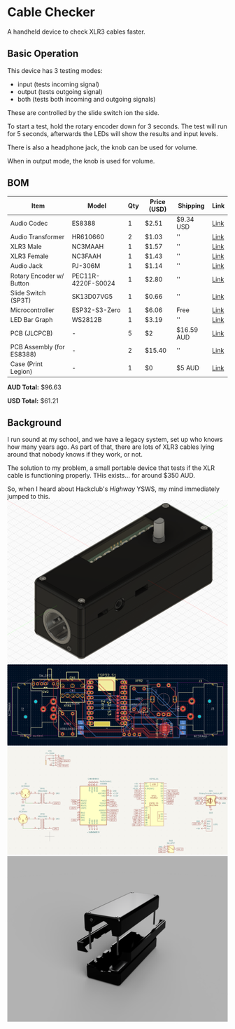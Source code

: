 # Cable Checker
A handheld device to check XLR3 cables faster.

## Basic Operation
This device has 3 testing modes:
- input (tests incoming signal)
- output (tests outgoing signal)
- both (tests both incoming and outgoing signals)

These are controlled by the slide switch ion the side.

To start a test, hold the rotary encoder down for 3 seconds. The test will run for 5 seconds, afterwards the LEDs will show the results and input levels.

There is also a headphone jack, the knob can be used for volume.

When in output mode, the knob is used for volume.

## BOM

| Item | Model | Qty | Price (USD) | Shipping | Link |
|-|--|-|-|-|-|
| Audio Codec | ES8388 | 1 | $2.51 | $9.34 USD | [Link](https://lcsc.com/product-detail/ADCs-DACs-Special-Purpose_Everest-semi-Everest-Semiconductor-ES8388_C365736.html) |
| Audio Transformer | HR610660 | 2 | $1.03 | '' | [Link](https://lcsc.com/product-detail/Audio-Transformers_HANRUN-Zhongshan-HanRun-Elec-HR610660_C48357.html) |
| XLR3 Male | NC3MAAH | 1 | $1.57 | '' | [Link](https://lcsc.com/product-detail/XLR-Cannon-Connectors_Neutrik-NC3MAAH_C368463.html) |
| XLR3 Female | NC3FAAH | 1 | $1.43 | '' | [Link](https://lcsc.com/product-detail/XLR-Cannon-Connectors_Neutrik-NC3FAAH_C368521.html) |
| Audio Jack | PJ-306M | 1 | $1.14 | '' | [Link](https://lcsc.com/product-detail/Audio-Connectors_HOOYA-PJ-306M_C2939172.html) |
| Rotary Encoder w/ Button | PEC11R-4220F-S0024 | 1 | $2.80  | '' | [Link](https://lcsc.com/product-detail/Rotary-Encoders_BOURNS-PEC11R-4220F-S0024_C143797.html) |
| Slide Switch (SP3T) | SK13D07VG5 | 1 | $0.66 | '' | [Link](https://lcsc.com/product-detail/Slide-Switches_SHOU-HAN-SK13D07VG5_C393948.html) |
| Microcontroller | ESP32-S3-Zero | 1 | $6.06 | Free | [Link](https://core-electronics.com.au/esp32-s3-mini-development-board-retired.html) |
| LED Bar Graph | WS2812B | 1 | $3.19 | '' | [Link](https://core-electronics.com.au/glowbit-stick-1x8.html) |
| PCB (JLCPCB) | - | 5 | $2 | $16.59 AUD | [Link](https://jlcpcb.com) |
| PCB Assembly (for ES8388) | - | 2 | $15.40 | '' | [Link](https://jlcpcb.com) |
| Case (Print Legion) | - | 1 | $0 | $5 AUD | [Link](https://printlegion.hackclub.com) |

**AUD Total:** $96.63

**USD Total:** $61.21

## Background
I run sound at my school, and we have a legacy system, set up who knows how many years ago. As part of that, there are lots of XLR3 cables lying around that nobody knows if they work, or not.

The solution to my problem, a small portable device that tests if the XLR cable is functioning properly. THis exists... for around $350 AUD. 

So, when I heard about Hackclub's *Highway* YSWS, my mind immediately jumped to this.
![Case](screenshots/case.png)
![PCB](screenshots/pcb.png)
![Schematic](screenshots/schematic.png)
![Case Assembly](screenshots/case-exploded.png)
